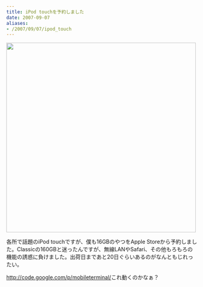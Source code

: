 ```yaml
---
title: iPod touchを予約しました
date: 2007-09-07
aliases:
- /2007/09/07/ipod_touch
---
```

<a href="http://www.amazon.co.jp/gp/redirect.html%3FASIN=B000IDHJ30%26tag=ukstudio0c-22%26lcode=xm2%26cID=2025%26ccmID=165953%26location=/o/ASIN/B000IDHJ30%253FSubscriptionId=1N9AHEAQ2F6SVD97BE02" title="Click and drag this image to the post editor"><img src="http://g-ec2.images-amazon.com/images/I/41eCukUobxL.jpg" width="500" /></a>

各所で話題のiPod touchですが、僕も16GBのやつをApple Storeから予約しました。Classicの160GBと迷ったんですが、無線LANやSafari、その他もろもろの機能の誘惑に負けました。出荷日まであと20日ぐらいあるのがなんともじれったい。

<a href="http://code.google.com/p/mobileterminal/">http://code.google.com/p/mobileterminal/</a>これ動くのかなぁ？